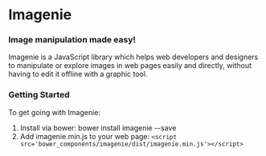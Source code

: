 # Imagenie
### Image manipulation made easy!

Imagenie is a JavaScript library which helps web developers and designers to manipulate or explore
images in web pages easily and directly, without having to edit it offline with a graphic tool.

### Getting Started
To get going with Imagenie:
1. Install via bower: bower install imagenie --save
2. Add imagenie.min.js to your web page:
`<script src='bower_components/imagenie/dist/imagenie.min.js'></script>`